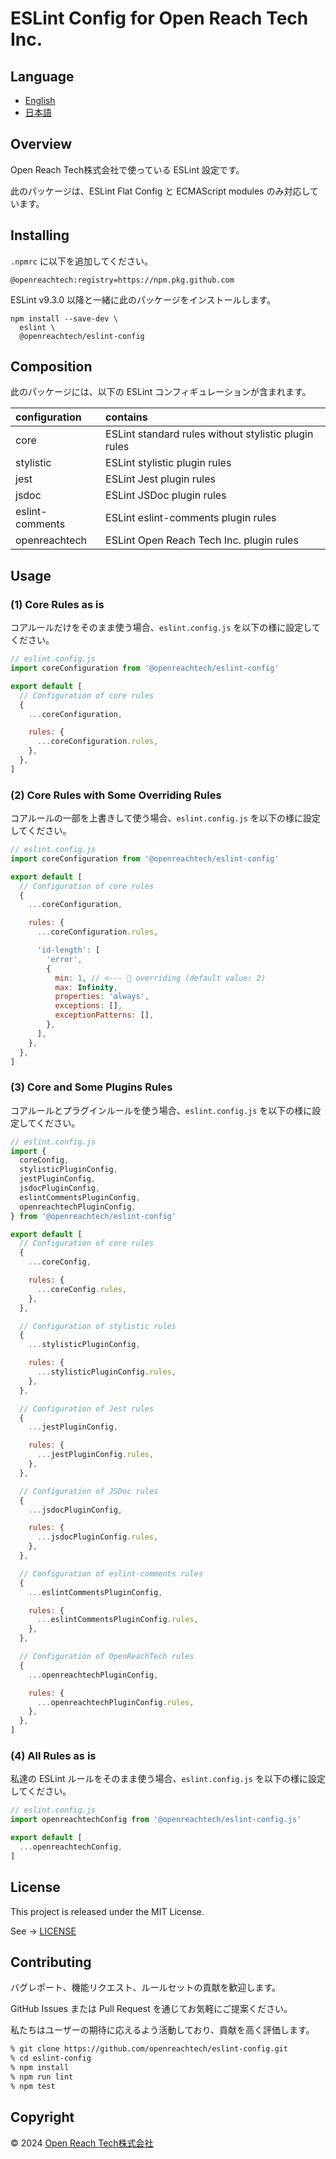 # ESLint Config for Open Reach Tech Inc.

## Language

* [English](./README.md)
* [日本語](./README.ja.md)

## Overview

Open Reach Tech株式会社で使っている ESLint 設定です。

此のパッケージは、ESLint Flat Config と ECMAScript modules のみ対応しています。

## Installing

`.npmrc` に以下を追加してください。

```
@openreachtech:registry=https://npm.pkg.github.com
```

ESLint v9.3.0 以降と一緒に此のパッケージをインストールします。

```
npm install --save-dev \
  eslint \
  @openreachtech/eslint-config
```

## Composition

此のパッケージには、以下の ESLint コンフィギュレーションが含まれます。

| configuration | contains |
| :-- | :-- |
| core | ESLint standard rules without stylistic plugin rules |
| stylistic | ESLint stylistic plugin rules |
| jest | ESLint Jest plugin rules |
| jsdoc | ESLint JSDoc plugin rules |
| eslint-comments | ESLint eslint-comments plugin rules |
| openreachtech | ESLint Open Reach Tech Inc. plugin rules |

##  Usage

### (1) Core Rules as is

コアルールだけをそのまま使う場合、`eslint.config.js` を以下の様に設定してください。

```js
// eslint.config.js
import coreConfiguration from '@openreachtech/eslint-config'

export default [
  // Configuration of core rules
  {
    ...coreConfiguration,

    rules: {
      ...coreConfiguration.rules,
    },
  },
]
```

### (2) Core Rules with Some Overriding Rules

コアルールの一部を上書きして使う場合、`eslint.config.js` を以下の様に設定してください。


```js
// eslint.config.js
import coreConfiguration from '@openreachtech/eslint-config'

export default [
  // Configuration of core rules
  {
    ...coreConfiguration,

    rules: {
      ...coreConfiguration.rules,

      'id-length': [
        'error',
        {
          min: 1, // <--- 👀 overriding (default value: 2)
          max: Infinity,
          properties: 'always',
          exceptions: [],
          exceptionPatterns: [],
        },
      ],
    },
  },
]
```

### (3) Core and Some Plugins Rules

コアルールとプラグインルールを使う場合、`eslint.config.js` を以下の様に設定してください。

```js
// eslint.config.js
import {
  coreConfig,
  stylisticPluginConfig,
  jestPluginConfig,
  jsdocPluginConfig,
  eslintCommentsPluginConfig,
  openreachtechPluginConfig,
} from '@openreachtech/eslint-config'

export default [
  // Configuration of core rules
  {
    ...coreConfig,

    rules: {
      ...coreConfig.rules,
    },
  },

  // Configuration of stylistic rules
  {
    ...stylisticPluginConfig,

    rules: {
      ...stylisticPluginConfig.rules,
    },
  },

  // Configuration of Jest rules
  {
    ...jestPluginConfig,

    rules: {
      ...jestPluginConfig.rules,
    },
  },

  // Configuration of JSDoc rules
  {
    ...jsdocPluginConfig,

    rules: {
      ...jsdocPluginConfig.rules,
    },
  },

  // Configuration of eslint-comments rules
  {
    ...eslintCommentsPluginConfig,

    rules: {
      ...eslintCommentsPluginConfig.rules,
    },
  },

  // Configuration of OpenReachTech rules
  {
    ...openreachtechPluginConfig,

    rules: {
      ...openreachtechPluginConfig.rules,
    },
  },
]
```

### (4) All Rules as is

私達の ESLint ルールをそのまま使う場合、`eslint.config.js` を以下の様に設定してください。

```js
// eslint.config.js
import openreachtechConfig from '@openreachtech/eslint-config.js'

export default [
  ...openreachtechConfig,
]
```

## License

This project is released under the MIT License.

See → [LICENSE](./LICENSE)

## Contributing

バグレポート、機能リクエスト、ルールセットの貢献を歓迎します。

GitHub Issues または Pull Request を通じてお気軽にご提案ください。

私たちはユーザーの期待に応えるよう活動しており、貢献を高く評価します。

```sh
% git clone https://github.com/openreachtech/eslint-config.git
% cd eslint-config
% npm install
% npm run lint
% npm test
```

## Copyright

© 2024 [Open Reach Tech株式会社](https://openreach.tech)
